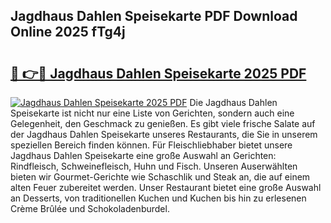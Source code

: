 ## Jagdhaus Dahlen Speisekarte PDF Download Online 2025 fTg4j

# <h2><a href="http://gc9appr.nevu.top/?p=Jagdhaus+Dahlen+Speisekarte">🔗 👉🔴 Jagdhaus Dahlen Speisekarte 2025 PDF</a></h2>

[![Jagdhaus Dahlen Speisekarte 2025 PDF](https://i.imgur.com/dBaPXMq.png)](http://gc9appr.nevu.top/?p=Jagdhaus+Dahlen+Speisekarte)
Die Jagdhaus Dahlen Speisekarte ist nicht nur eine Liste von Gerichten, sondern auch eine Gelegenheit, den Geschmack zu genießen. Es gibt viele frische Salate auf der Jagdhaus Dahlen Speisekarte unseres Restaurants, die Sie in unserem speziellen Bereich finden können. Für Fleischliebhaber bietet unsere Jagdhaus Dahlen Speisekarte eine große Auswahl an Gerichten: Rindfleisch, Schweinefleisch, Huhn und Fisch. Unseren Auserwählten bieten wir Gourmet-Gerichte wie Schaschlik und Steak an, die auf einem alten Feuer zubereitet werden. Unser Restaurant bietet eine große Auswahl an Desserts, von traditionellen Kuchen und Kuchen bis hin zu erlesenen Crème Brûlée und Schokoladenburdel.
